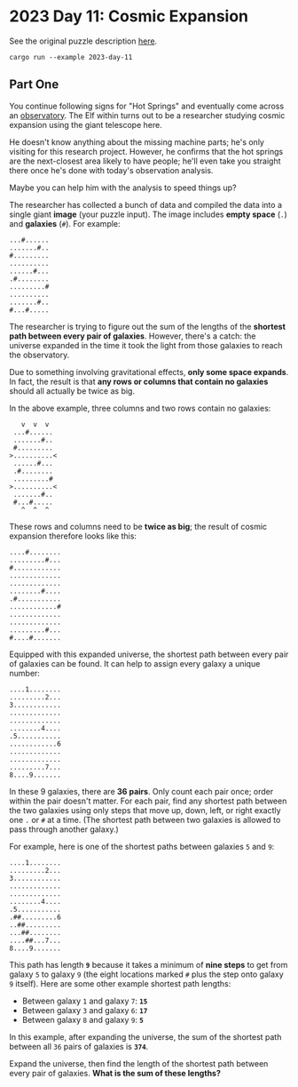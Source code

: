 # 2023 Day 11: Cosmic Expansion

See the original puzzle description [here].

```shell
cargo run --example 2023-day-11
```

## Part One

You continue following signs for "Hot Springs" and eventually come across an [observatory]. The Elf within turns
out to be a researcher studying cosmic expansion using the giant telescope here.

He doesn't know anything about the missing machine parts; he's only visiting for this research project. However,
he confirms that the hot springs are the next-closest area likely to have people; he'll even take you straight
there once he's done with today's observation analysis.

Maybe you can help him with the analysis to speed things up?

The researcher has collected a bunch of data and compiled the data into a single giant **image** (your puzzle input).
The image includes **empty space** (`.`) and **galaxies** (`#`). For example:

```
...#......
.......#..
#.........
..........
......#...
.#........
.........#
..........
.......#..
#...#.....
```

The researcher is trying to figure out the sum of the lengths of the **shortest path between every pair of
galaxies**. However, there's a catch: the universe expanded in the time it took the light from those galaxies to
reach the observatory.

Due to something involving gravitational effects, **only some space expands**. In fact, the result is that **any
rows or columns that contain no galaxies** should all actually be twice as big.

In the above example, three columns and two rows contain no galaxies:

```
   v  v  v
 ...#......
 .......#..
 #.........
>..........<
 ......#...
 .#........
 .........#
>..........<
 .......#..
 #...#.....
   ^  ^  ^
```

These rows and columns need to be **twice as big**; the result of cosmic expansion therefore looks like this:

```
....#........
.........#...
#............
.............
.............
........#....
.#...........
............#
.............
.............
.........#...
#....#.......
```

Equipped with this expanded universe, the shortest path between every pair of galaxies can be found.
It can help to assign every galaxy a unique number:

```
....1........
.........2...
3............
.............
.............
........4....
.5...........
............6
.............
.............
.........7...
8....9.......
```

In these 9 galaxies, there are **36 pairs**. Only count each pair once; order within the pair doesn't matter.
For each pair, find any shortest path between the two galaxies using only steps that move up, down, left, or right
exactly one `.` or `#` at a time. (The shortest path between two galaxies is allowed to pass through another galaxy.)

For example, here is one of the shortest paths between galaxies `5` and `9`:

```
....1........
.........2...
3............
.............
.............
........4....
.5...........
.##.........6
..##.........
...##........
....##...7...
8....9.......
```

This path has length **`9`** because it takes a minimum of **nine steps** to get from galaxy `5` to galaxy `9`
(the eight locations marked `#` plus the step onto galaxy `9` itself). Here are some other example shortest path lengths:

- Between galaxy `1` and galaxy `7`: **`15`**
- Between galaxy `3` and galaxy `6`: **`17`**
- Between galaxy `8` and galaxy `9`: **`5`**

In this example, after expanding the universe, the sum of the shortest path between all `36` pairs of galaxies is **`374`**.

Expand the universe, then find the length of the shortest path between every pair of galaxies. 
**What is the sum of these lengths?**

[here]: https://adventofcode.com/2023/day/11
[observatory]: https://en.wikipedia.org/wiki/Observatory
